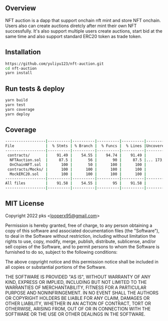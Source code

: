## Overview
NFT auction is a dapp that support onchain nft mint and store NFT onchain. Users also can create auctions diretcly after mint their own NFT successfully.
It's also support multiple users create auctions, start bid at the same time and also support standard ERC20 token as trade token.

## Installation

```bash
https://github.com/yuliyu123/nft-auction.git
cd nft-auction
yarn install
```

## Run tests & deploy
```bash
yarn build
yarn test
yarn coverage
yarn deploy
```

## Coverage
```bash
------------------|----------|----------|----------|----------|----------------|
File              |  % Stmts | % Branch |  % Funcs |  % Lines |Uncovered Lines |
------------------|----------|----------|----------|----------|----------------|
 contracts/       |    91.49 |    54.55 |    94.74 |    91.49 |                |
  NFTAuction.sol  |     87.5 |       56 |       90 |     87.5 |... 173,177,179 |
  OnChainNFT.sol  |      100 |       50 |      100 |      100 |                |
 contracts/Mocks/ |      100 |      100 |      100 |      100 |                |
  MockERC20.sol   |      100 |      100 |      100 |      100 |                |
------------------|----------|----------|----------|----------|----------------|
All files         |    91.58 |    54.55 |       95 |    91.58 |                |
------------------|----------|----------|----------|----------|----------------|
```

## MIT License
Copyright 2022 pks <<looperx95@gmail.com>>

Permission is hereby granted, free of charge, to any person obtaining a copy of this software and associated documentation files (the "Software"), to deal in the Software without restriction, including without limitation the rights to use, copy, modify, merge, publish, distribute, sublicense, and/or sell copies of the Software, and to permit persons to whom the Software is furnished to do so, subject to the following conditions:

The above copyright notice and this permission notice shall be included in all copies or substantial portions of the Software.

THE SOFTWARE IS PROVIDED "AS IS", WITHOUT WARRANTY OF ANY KIND, EXPRESS OR IMPLIED, INCLUDING BUT NOT LIMITED TO THE WARRANTIES OF MERCHANTABILITY, FITNESS FOR A PARTICULAR PURPOSE AND NONINFRINGEMENT. IN NO EVENT SHALL THE AUTHORS OR COPYRIGHT HOLDERS BE LIABLE FOR ANY CLAIM, DAMAGES OR OTHER LIABILITY, WHETHER IN AN ACTION OF CONTRACT, TORT OR OTHERWISE, ARISING FROM, OUT OF OR IN CONNECTION WITH THE SOFTWARE OR THE USE OR OTHER DEALINGS IN THE SOFTWARE.
